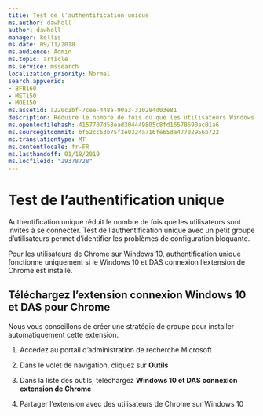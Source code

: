 ```yaml
---
title: Test de l’authentification unique
ms.author: dawholl
author: dawholl
manager: kellis
ms.date: 09/11/2018
ms.audience: Admin
ms.topic: article
ms.service: mssearch
localization_priority: Normal
search.appverid:
- BFB160
- MET150
- MOE150
ms.assetid: a220c1bf-7cee-448a-90a3-310284d03e81
description: Réduire le nombre de fois où que les utilisateurs Windows 10 sont invités à se connecter à Microsoft Search et Office 365
ms.openlocfilehash: 4157707d58ead304449805c8fd16578690ac01a6
ms.sourcegitcommit: bf52cc63b75f2e0324a716fe65da47702956b722
ms.translationtype: MT
ms.contentlocale: fr-FR
ms.lasthandoff: 01/18/2019
ms.locfileid: "29378728"
---
```

# <a name="test-single-sign-on"></a>Test de l’authentification unique

Authentification unique réduit le nombre de fois que les utilisateurs sont invités à se connecter. Test de l’authentification unique avec un petit groupe d’utilisateurs permet d’identifier les problèmes de configuration bloquante. 
  
Pour les utilisateurs de Chrome sur Windows 10, authentification unique fonctionne uniquement si le Windows 10 et DAS connexion l’extension de Chrome est installé. 
  
## <a name="download-the-windows-10-and-aad-sign-in-extension-for-chrome"></a>Téléchargez l’extension connexion Windows 10 et DAS pour Chrome

Nous vous conseillons de créer une stratégie de groupe pour installer automatiquement cette extension.
  
1. Accédez au portail d’administration de recherche Microsoft
    
2. Dans le volet de navigation, cliquez sur **Outils**
    
3. Dans la liste des outils, téléchargez **Windows 10 et DAS connexion extension de Chrome**
    
4. Partager l’extension avec des utilisateurs de Chrome sur Windows 10

  

